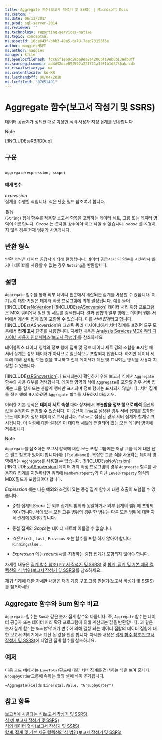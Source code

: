 ```yaml
---
title: Aggregate 함수(보고서 작성기 및 SSRS) | Microsoft Docs
ms.custom: ''
ms.date: 06/13/2017
ms.prod: sql-server-2014
ms.reviewer: ''
ms.technology: reporting-services-native
ms.topic: conceptual
ms.assetid: 16ce643f-bbb3-40a5-ba78-7aed73156f3e
author: maggiesMSFT
ms.author: maggies
manager: kfile
ms.openlocfilehash: fcc65f1e60c29ba9ea6a4206b419eb0b13edb0ff
ms.sourcegitcommit: ad4d92dce894592a259721a1571b1d8736abacdb
ms.translationtype: MT
ms.contentlocale: ko-KR
ms.lasthandoff: 08/04/2020
ms.locfileid: "87651491"
---
```

# <a name="aggregate-function-report-builder-and-ssrs"></a>Aggregate 함수(보고서 작성기 및 SSRS)
  데이터 공급자가 정의한 대로 지정한 식의 사용자 지정 집계를 반환합니다.  
  
> [!NOTE]  
>  [!INCLUDE[ssRBRDDup](../../includes/ssrbrddup-md.md)]  
  
## <a name="syntax"></a>구문  
  
```  
  
Aggregate(expression, scope)  
```  
  
#### <a name="parameters"></a>매개 변수  
 *expression*  
 집계를 수행할 식입니다. 식은 단순 필드 참조여야 합니다.  
  
 *범위*  
 (`String`) 집계 함수를 적용할 보고서 항목을 포함하는 데이터 세트, 그룹 또는 데이터 영역의 이름입니다. *Scope* 는 문자열 상수여야 하고 식일 수 없습니다. *scope* 를 지정하지 않은 경우 현재 범위가 사용됩니다.  
  
## <a name="return-type"></a>반환 형식  
 반환 형식은 데이터 공급자에 의해 결정됩니다. 데이터 공급자가 이 함수를 지원하지 않거나 데이터를 사용할 수 없는 경우 `Nothing`을 반환합니다.  
  
## <a name="remarks"></a>설명  
 `Aggregate` 함수를 통해 외부 데이터 원본에서 계산되는 집계를 사용할 수 있습니다. 이 기능에 대한 지원은 데이터 확장 프로그램에 의해 결정됩니다. 예를 들어 [!INCLUDE[ssNoVersion](../../includes/ssnoversion-md.md)] [!INCLUDE[ssASnoversion](../../includes/ssasnoversion-md.md)] 데이터 처리 확장 프로그램은 MDX 쿼리에서 일반 행 세트를 검색합니다. 결과 집합의 일부 행에는 데이터 원본 서버에서 계산된 집계 값이 포함될 수 있습니다. 이를 *서버 집계*라고 합니다. [!INCLUDE[ssASnoversion](../../includes/ssasnoversion-md.md)]용 그래픽 쿼리 디자이너에서 서버 집계를 보려면 도구 모음에서 **집계 표시** 단추를 사용합니다. 자세한 내용은 [Analysis Services MDX 쿼리 디자이너 사용자 인터페이스&#40;보고서 작성기&#41;](../analysis-services-mdx-query-designer-user-interface-report-builder.md)를 참조하세요.  
  
 테이블릭스 데이터 영역의 정보 행에 집계 및 정보 데이터 세트 값의 조합을 표시할 때 서버 집계는 정보 데이터가 아니므로 일반적으로 포함되지 않습니다. 하지만 데이터 세트에 대해 검색된 모든 값을 표시하고 집계 데이터가 계산 및 표시되는 방식을 사용자 지정할 수 있습니다.  
  
 [!INCLUDE[ssRSnoversion](../../includes/ssrsnoversion-md.md)]가 표시되는지 확인하기 위해 보고서 식에서 `Aggregate` 함수의 사용 여부를 검색합니다. 데이터 영역의 식에 `Aggregate`를 포함할 경우 서버 집계는 그룹 합계 또는 총합계 행에만 표시되며 정보 행에는 표시되지 않습니다. 서버 집계를 정보 행에 표시하려면 `Aggregate` 함수를 사용하지 마십시오.  
  
 이러한 기본 동작은 **데이터 세트 속성** 대화 상자에서 **부분합을 정보 행으로 해석** 옵션의 값을 수정하여 변경할 수 있습니다. 이 옵션이 `True`로 설정된 경우 서버 집계를 포함한 모든 데이터가 정보 데이터로 표시됩니다. `False`로 설정된 경우 서버 집계가 합계로 표시됩니다. 이 속성에 대한 설정은 이 데이터 세트에 연결되어 있는 모든 데이터 영역에 적용됩니다.  
  
> [!NOTE]  
>  `Aggregate`를 참조하는 보고서 항목에 대한 모든 포함 그룹에는 해당 그룹 식에 대한 단순 필드 참조가 있어야 합니다(예: `[FieldName]`). 복잡한 그룹 식을 사용하는 데이터 영역에서는 `Aggregate`를 사용할 수 없습니다. [!INCLUDE[ssNoVersion](../../includes/ssnoversion-md.md)][!INCLUDE[ssASnoversion](../../includes/ssasnoversion-md.md)] 데이터 처리 확장 프로그램의 경우 `Aggregate` 함수를 사용하여 집계를 지원하려면 쿼리에 `MemberProperty`가 아닌 `LevelProperty` 형식의 MDX 필드가 포함되어야 합니다.  
  
 *Expression* 에는 다음 예외와 조건이 있는 중첩 집계 함수에 대한 호출이 포함될 수 있습니다.  
  
-   중첩 집계의*Scope* 는 외부 집계의 범위와 동일하거나 외부 집계의 범위에 포함되어야 합니다. 식에 있는 모든 고유 범위의 경우 한 범위는 다른 모든 범위에 대한 자식 관계에 있어야 합니다.  
  
-   중첩 집계의 *Scope*는 데이터 세트의 이름일 수 없습니다.  
  
-   *식은* `First` , `Last` , `Previous` 또는 함수를 포함 하지 않아야 합니다 `RunningValue` .  
  
-   *Expression* 에는 *recursive*를 지정하는 중첩 집계가 포함되지 않아야 합니다.  
  
 자세한 내용은 [집계 함수 참조&#40;보고서 작성기 및 SSRS&#41;](report-builder-functions-aggregate-functions-reference.md) 및 [합계, 집계 및 기본 제공 컬렉션의 식 범위&#40;보고서 작성기 및 SSRS&#41;](expression-scope-for-totals-aggregates-and-built-in-collections.md)를 참조하세요.  
  
 재귀 집계에 대한 자세한 내용은 [재귀 계층 구조 그룹 만들기&#40;보고서 작성기 및 SSRS&#41;](creating-recursive-hierarchy-groups-report-builder-and-ssrs.md)를 참조하세요.  
  
## <a name="comparing-the-aggregate-and-sum-functions"></a>Aggregate 함수와 Sum 함수 비교  
 `Aggregate` 함수는 `Sum`과 같은 숫자 집계 함수와 다릅니다. 즉, `Aggregate` 함수는 데이터 공급자 또는 데이터 처리 확장 프로그램에 의해 계산되는 값을 반환합니다. 과 같은 숫자 집계 함수는 `Sum` *범위* 매개 변수에 의해 결정 되는 데이터 집합의 데이터 집합에 대 한 보고서 처리기에서 계산 된 값을 반환 합니다. 자세한 내용은 [집계 함수 참조&#40;보고서 작성기 및 SSRS&#41;](report-builder-functions-aggregate-functions-reference.md)에 나열된 집계 함수를 참조하세요.  
  
## <a name="example"></a>예제  
 다음 코드 예에서는 `LineTotal`필드에 대한 서버 집계를 검색하는 식을 보여 줍니다. `GroupbyOrder`그룹에 속하는 행의 셀에 식이 추가됩니다.  
  
```  
=Aggregate(Fields!LineTotal.Value, "GroupbyOrder")  
```  
  
## <a name="see-also"></a>참고 항목  
 [보고서에 사용되는 식&#40;보고서 작성기 및 SSRS&#41;](expression-uses-in-reports-report-builder-and-ssrs.md)   
 [식 예&#40;보고서 작성기 및 SSRS&#41;](expression-examples-report-builder-and-ssrs.md)   
 [식의 데이터 형식&#40;보고서 작성기 및 SSRS&#41;](expressions-report-builder-and-ssrs.md)   
 [합계, 집계 및 기본 제공 컬렉션의 식 범위&#40;보고서 작성기 및 SSRS&#41;](expression-scope-for-totals-aggregates-and-built-in-collections.md)  
  
  
